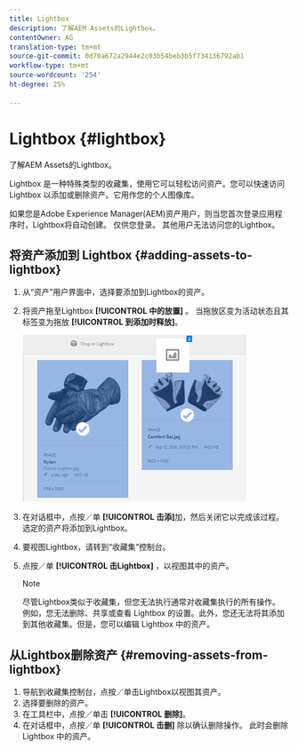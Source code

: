 ```yaml
---
title: Lightbox
description: 了解AEM Assets的Lightbox。
contentOwner: AG
translation-type: tm+mt
source-git-commit: 0d70a672a2944e2c03b54beb3b5f734136792ab1
workflow-type: tm+mt
source-wordcount: '254'
ht-degree: 25%

---
```



# Lightbox {#lightbox}

了解AEM Assets的Lightbox。

Lightbox 是一种特殊类型的收藏集，使用它可以轻松访问资产。您可以快速访问 Lightbox 以添加或删除资产。它用作您的个人图像库。

如果您是Adobe Experience Manager(AEM)资产用户，则当您首次登录应用程序时，Lightbox将自动创建。 仅供您登录。 其他用户无法访问您的Lightbox。

## 将资产添加到 Lightbox {#adding-assets-to-lightbox}

1. 从“资产”用户界面中，选择要添加到Lightbox的资产。
1. 将资产拖至Lightbox **[!UICONTROL 中的放置]** 。 当拖放区变为活动状态且其标签变为拖放 **[!UICONTROL 到添加时释放]**。

   ![add_to_lightbox](assets/add_to_lightbox.png)

1. 在对话框中，点按／单 **[!UICONTROL 击添]**&#x200B;加，然后关闭它以完成该过程。 选定的资产将添加到Lightbox。
1. 要视图Lightbox，请转到“收藏集”控制台。
1. 点按／单 **[!UICONTROL 击Lightbox]** ，以视图其中的资产。

   >[!NOTE]
   >
   >尽管Lightbox类似于收藏集，但您无法执行通常对收藏集执行的所有操作。 例如，您无法删除、共享或查看 Lightbox 的设置。此外，您还无法将其添加到其他收藏集。但是，您可以编辑 Lightbox 中的资产。

## 从Lightbox删除资产 {#removing-assets-from-lightbox}

1. 导航到收藏集控制台，点按／单击Lightbox以视图其资产。
1. 选择要删除的资产。
1. 在工具栏中，点按／单击 **[!UICONTROL 删除]**。
1. 在对话框中，点按／单 **[!UICONTROL 击删]** 除以确认删除操作。 此时会删除 Lightbox 中的资产。

